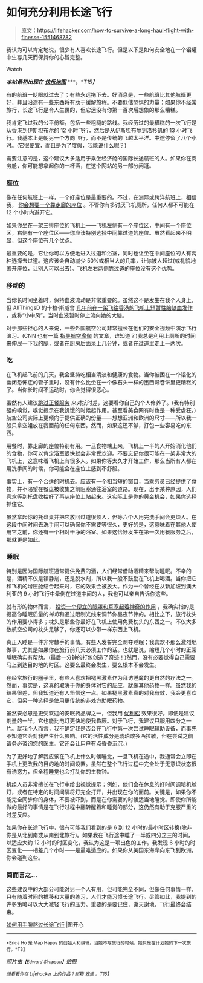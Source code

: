 # 如何充分利用长途飞行

> 原文：<https://lifehacker.com/how-to-survive-a-long-haul-flight-with-finesse-1551468782>

我认为可以肯定地说，很少有人喜欢长途飞行。但是以下是如何安全地在一个铝罐中生存几天而保持你的心智完整。

Watch

***本帖最初出现在*** [***快乐地图***](http://maphappy.org/2014/03/survive-long-haul-flight-finesse/) ***。**T15】*

有的航班一眨眼就过去了；有些永远拖下去。好消息是，一些航班比其他航班更好，并且沿途有一些东西将有助于缓解旅程。不要低估恐惧的力量；如果你不经常旅行，长途飞行是令人生畏的，但它远没有你第一百次后想象的那么糟糕。

我肯定飞过我的公平份额，包括一些粗糙的路线。我经历过的最糟糕的一次飞行是从香港到伊斯坦布尔的 12 小时飞行，然后是从伊斯坦布尔到洛杉矶的 13 小时飞行。我基本上是朝另一个方向飞行，而不是传统的飞越太平洋。中途停留了八个小时。(它很便宜，而且是为了度假，我能说什么呢？)

需要注意的是，这个建议大多适用于乘坐经济舱的国际长途航班的人。如果你在商务舱，你可能想拿起你的一杯酒，在这个网站的另一部分闲逛。

### 座位

像在任何航班上一样，一个好座位是最重要的。不过，在洲际或跨洋航班上，相信我， [你会想要一个靠走廊的座位](https://lifehacker.com/get-an-empty-seat-next-to-you-on-your-next-flight-by-bo-5900474) 。不管你有多讨厌飞机厕所，任何人都不可能在 12 个小时内避开它。

如果你坐在一架三排座位的飞机上——飞机左侧有一个座位区，中间有一个座位区，右侧有一个座位区——你应该特别选择中间靠过道的座位。虽然看起来不明显，但这个座位有几个优点。

最重要的是，它让你可以方便地进入过道和浴室，同时也让坐在中间座位的人有两种选择去过道。这应该会自动减少 50%或相当大的几率，让你被人超过(或礼貌地离开座位，让别人可以出去)。飞机左右两侧靠过道的座位没有这个优势。

### 移动的

当你长时间坐着时，保持血液流动是非常重要的。虽然这不是发生在我个人身上，但 AllThingsD 的卡拉·斯威舍 [几年前在一架飞往香港的飞机上短暂性脑缺血发作](http://allthingsd.com/20111019/what-not-to-do-in-hong-kong-trust-me-on-this-one/) ，或称“小中风”，当时血液暂时停止流向她的大脑。

对于那些担心的人来说，一些外国航空公司非常擅长在他们的安全视频中演示飞行演习。(CNN 也有一篇 [指导航空瑜伽](http://travel.cnn.com/sydney/visit/plane-yoga-18-exercises-healthy-flying-910157) 的文章，谁知道？)我总是利用上厕所的时间来伸展一下我的腿，或者在厨房后面呆上几分钟，或者在过道里走上一两次。

### 吃

在飞机起飞前的几天，我会坚持吃相当清淡和健康的食物。当你被困在一个铝化的幽闭恐怖症的管子里时，没有什么比坐在一个像石头一样的墨西哥卷饼里更糟糕的了。当你长时间不运动时，你会觉得很恶心。

虽然有人建议[跳过正餐服务](http://news.bbc.co.uk/2/hi/health/7414437.stm) 来对抗时差，这要看你自己的个人修养了。(我有特别强的嗅觉，嗅觉提示在我饥饿的时候起作用。甚至看美食网有时也是一种受虐狂。)航空公司实际上更倾向于提供正确的份量——想想亚洲和欧洲的尺寸——所以我一般只拿空姐放在我面前的任何东西。然而，如果这还不够，打包一些容易吃的东西。

用餐时，靠走廊的座位特别有用。一旦食物端上来，飞机上一半的人开始消化他们的食物，你可以肯定浴室很快就会非常受欢迎。不要忘记你很可能在一架非常大的飞机上，这意味着飞机上有很多人。如果你等太久才开始工作，那么当所有人都在用洗手间的时候，你可能会在座位上感到不舒服。

事实上，有一个合适的时机去。应该有一个相当短的窗口，当乘务员已经提供了食物，并不渴望在餐盘被收集之前阻塞通往浴室的道路。现在，出于某种原因，人们喜欢等到托盘收拾好了再从座位上站起来。这实际上是你的黄金机会，如果你选择抓住它。

虽然拿起你的托盘桌并把它放回过道很烦人，但等六个人用完洗手间会更烦人。在这段中间时间去洗手间可以确保你不需要等很久，更好的是，这意味着在其他人使用它之前，你还有一个相对干净的浴室。如果这恰好发生在第一次用餐服务之后，那就更是如此。

### 睡眠

特别是因为国际航班通常提供免费的酒，人们经常借助酒精来帮助睡眠。不幸的是，酒精不仅是镇静剂，还是脱水剂，所以我一般不鼓励在飞机上喝酒。当你把它和飞机的增压舱结合起来时，它的效果会被放大。作为一个曾经在从新加坡到澳大利亚的 9 小时飞行中晕倒在过道中间的人，我也可以亲自告诉你这些。

就有形的物体而言， [投资一个便宜的眼罩和耳塞起着神奇的作用](https://lifehacker.com/how-to-ensure-your-next-flight-doesnt-suck-995109244) ，我确实指的是提高你睡眠质量的*神奇*和通过限制光线来调节你昼夜节律的。相比之下，旅行枕头的作用要小得多；枕头是那些你最好在飞机上使用免费枕头的东西之一。不仅大多数航空公司的枕头足够了，你还可以少带一样东西上飞机。

真正入睡是一件非常棘手的事情。有些人发誓完全剥夺睡眠；我喜欢不那么激烈地做事，尤其是如果你在旅行前几天必须工作的话。也就是说，缩短几个小时的正常睡眠确实有帮助。(最后一分钟的打包创造了奇迹！)然而，没有必要觉得自己需要马上到达目的地的时区。这要么最终会发生，要么根本不会发生。

在经常旅行的圈子里，有些人喜欢把褪黑激素作为拜访睡魔的更自然的疗法之一。然而，事实是，这真的取决于你的身体对它的反应，就像其他药物一样。虽然我的结果很差，但我知道还有人坚信这一点。如果褪黑激素真的对我有效，我会更喜欢它，但另一种选择是使用更传统的非处方助眠药物。

虽然安必恩是更受欢迎的安眠药品牌之一，但我用 [优利松](https://www.amazon.com/dp/B002CVV1JO?asc_campaign=InlineText&asc_refurl=https://lifehacker.com/how-to-survive-a-long-haul-flight-with-finesse-1551468782&asc_source=&linkCode=ogi&psc=1&smid=ATVPDKIKX0DER&tag=kinjalifehackerlink-20&th=1) 效果很好。即使是建议剂量的一半，它也能比电灯更快地使我昏厥。对于飞行，我建议只服用四分之一片。就我个人而言，我不确定我是否会在飞行中第一次尝试睡眠辅助设备，而事先不知道它会对我产生什么影响。(它的活性成分是琥珀酸多西拉敏，但在尝试之前请务必咨询您的医生。它还会让用户有点昏昏沉沉。)

为了更好地了解我应该在飞机上什么时候睡觉，一旦飞机在途中，我通常会立即在手机上更改我的目的地的时间设置。虽然在整个飞行过程中完全处于无意识状态很有诱惑力，但全程睡觉也会打乱你的生物钟。

机组人员非常擅长在飞行中给出视觉提示；例如，他们会在休息的好时间调暗机舱灯，或者在特定的时间间隔将灯完全打开，并出现在你的面前。关键是，如果你不能完全同步你的身体，不要被吓到，而是在你需要的时候适当地睡觉。即使你所能做的最好的事情是在飞行过程中翻转醒着和睡觉的部分，这仍然有助于克服严重的时差反应。

如果你在长途飞行中，很有可能我们看到的是 6 到 12 小时的最小时区转换(除非你是从北到南或从南到北旅行)。如果我在飞行途中睡了一半或四分之三的时间，以适应大约 12 小时的时区变化，我认为这是一项出色的工作。我发现 6 小时的时区变化——相差几个小时——是最难适应的。如果你从美国东海岸向东飞到欧洲，你会碰到这些。

### 简而言之…

这些建议中的大部分可能对另一个人有用，但可能完全不同，但像任何事情一样，只有随着时间的推移和大量的练习，人们才能习惯长途飞行。尽管如此，我提到的许多策略可以大大减轻飞行的压力。重要的是要记住，谢天谢地，飞行最终会结束。

[如何用手腕熬过长途飞行](http://maphappy.org/2014/03/survive-long-haul-flight-finesse/) |图开心

* * *

<small>*Erica Ho 是 Map Happy 的创始人和编辑。当她不写旅行的时候，她只是在计划她的下一次旅行。*T3】</small>

*照片由*<small>*【Edward Simpson】*</small>*拍摄*

*<small>*想看看你在 Lifehacker 上的作品？邮箱*</small> [<small>*安迪*</small>](mailto:andy@lifehacker.com) <small>*。*T15】</small>*